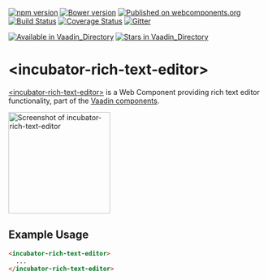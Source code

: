 [![npm version](https://badgen.net/npm/v/@vaadin/incubator-rich-text-editor)](https://www.npmjs.com/package/@vaadin/incubator-rich-text-editor)
[![Bower version](https://badgen.net/github/release/vaadin/incubator-rich-text-editor)](https://github.com/vaadin/incubator-rich-text-editor/releases)
[![Published on webcomponents.org](https://img.shields.io/badge/webcomponents.org-published-blue.svg)](https://www.webcomponents.org/element/vaadin/incubator-rich-text-editor)
[![Build Status](https://travis-ci.org/vaadin/incubator-rich-text-editor.svg?branch=master)](https://travis-ci.org/vaadin/incubator-rich-text-editor)
[![Coverage Status](https://coveralls.io/repos/github/vaadin/incubator-rich-text-editor/badge.svg?branch=master)](https://coveralls.io/github/vaadin/incubator-rich-text-editor?branch=master)
[![Gitter](https://badges.gitter.im/Join%20Chat.svg)](https://gitter.im/vaadin/web-components?utm_source=badge&utm_medium=badge&utm_campaign=pr-badge)

[![Available in Vaadin_Directory](https://img.shields.io/vaadin-directory/v/vaadinincubator-rich-text-editor.svg)](https://vaadin.com/directory/component/vaadinincubator-rich-text-editor)
[![Stars in Vaadin_Directory](https://img.shields.io/vaadin-directory/stars/vaadinincubator-rich-text-editor.svg)](https://vaadin.com/directory/component/vaadinincubator-rich-text-editor)

# &lt;incubator-rich-text-editor&gt;

[&lt;incubator-rich-text-editor&gt;](https://vaadin.com/components/incubator-rich-text-editor) is a Web Component providing rich text editor functionality, part of the [Vaadin components](https://vaadin.com/components).

[<img src="https://raw.githubusercontent.com/vaadin/incubator-rich-text-editor/master/screenshot.png" width="200" alt="Screenshot of incubator-rich-text-editor">](https://vaadin.com/components/incubator-rich-text-editor)

## Example Usage

```html
<incubator-rich-text-editor>
  ...
</incubator-rich-text-editor>
```
